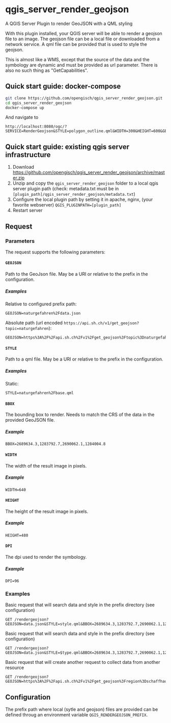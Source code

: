 # qgis_server_render_geojson

A QGIS Server Plugin to render GeoJSON with a QML styling

With this plugin installed, your QGIS server will be able to render a geojson file to an image. The geojson file can be a local file or downloaded from a network service. A qml file can be provided that is used to style the geojson.

This is almost like a WMS, except that the source of the data and the symbology are dynamic and must be provided as url parameter. There is also no such thing as "GetCapabilities".

## Quick start guide: docker-compose

```sh
git clone https://github.com/opengisch/qgis_server_render_geojson.git
cd qgis_server_render_geojson
docker-compose up
```

And navigate to

```
http://localhost:8080/ogc/?SERVICE=RenderGeojson&STYLE=polygon_outline.qml&WIDTH=300&HEIGHT=600&GEOJSON=polygon.geojson&BBOX=2689574,1283976,2689673,1284099
```

## Quick start guide: existing qgis server infrastructure

1. Download https://github.com/opengisch/qgis_server_render_geojson/archive/master.zip
2. Unzip and copy the `qgis_server_render_geojson` folder to a local qgis server plugin path (check: metadata.txt must be in `[plugin_path]/qgis_server_render_geojson/metadata.txt`)
3. Configure the local plugin path by setting it in apache, nginx, (your favorite webserver) `QGIS_PLUGINPATH=[plugin_path]`
4. Restart server

## Request

### Parameters
The request supports the following parameters:

#### `GEOJSON`

Path to the GeoJson file. May be a URI or relative to the prefix in the configuration.

##### Examples

Relative to configured prefix path:

```
GEOJSON=naturgefahren%2Fdata.json
```

Absolute path (url encoded `https://api.sh.ch/v1/get_geojson?topic=naturgefahren`):

```
GEOJSON=https%3A%2F%2Fapi.sh.ch%2Fv1%2Fget_geojson%3Ftopic%3Dnaturgefahren
```


#### `STYLE`

Path to a qml file. May be a URI or relative to the prefix in the configuration.

<!-- The substitution variable `$type` is available which will be replaced with `points`, `lines` or `polygons`. -->

##### Examples

Static:

```
STYLE=naturgefahren%2Fbase.qml
```
<!--
Dynamic:

```
STYLE=naturgefahren%2F$type.qml
```

This will lookup up to 3 styles:

 - `naturgefahren/points.qml`
 - `naturgefahren/lines.qml`
 - `naturgefahren/polygons.qml`
-->
#### `BBOX`

The bounding box to render. Needs to match the CRS of the data in the provided GeoJSON file.

##### Example

```
BBOX=2689634.3,1283792.7,2690062.1,1284004.8
```

#### `WIDTH`

The width of the result image in pixels.

##### Example

```
WIDTH=640
```

#### `HEIGHT`

The height of the result image in pixels.

##### Example

```
HEIGHT=480
```

#### `DPI`

The dpi used to render the symbology.

##### Example

```
DPI=96
```

### Examples

Basic request that will search data and style in the prefix directory (see configuration)

```
GET /rendergeojson?GEOJSON=data.json&STYLE=style.qml&BBOX=2689634.3,1283792.7,2690062.1,1284004.8&WIDTH=606&HEIGHT=300&DPI=96
```

Basic request that will search data and style in the prefix directory (see configuration)

```
GET /rendergeojson?GEOJSON=data.json&STYLE=$type.qml&BBOX=2689634.3,1283792.7,2690062.1,1284004.8&WIDTH=606&HEIGHT=300&DPI=96
```

Basic request that will create another request to collect data from another resource

```
GET /rendergeojson?GEOJSON=https%3A%2F%2Fapi.sh.ch%2Fv1%2Fget_geojson%3Fregion%3Dschaffhausen&STYLE=https%3A%2F%2Fapi.sh.ch%2Fstyle%3Fnaturgefahren.qml%26type%3F$type&BBOX=2689634.3,1283792.7,2690062.1,1284004.8&WIDTH=606&HEIGHT=300&DPI=96
```

## Configuration

The prefix path where local (sytle and geojson) files are provided can be defined throug an environment variable `QGIS_RENDERGEOJSON_PREFIX`.
